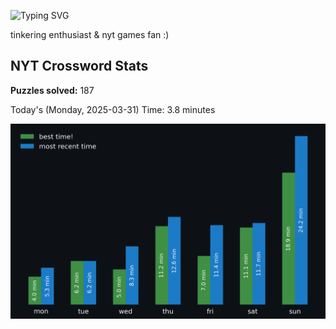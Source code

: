 ![Typing SVG](https://readme-typing-svg.demolab.com?font=Fira+Code&size=16&pause=700&color=FFFFFF&width=435&lines=hi+i'm+aimee!;nice+to+see+you+here!)

tinkering enthusiast & nyt games fan :)
<!-- START NYT-STATS -->
## NYT Crossword Stats
**Puzzles solved:** 187

Today's (Monday, 2025-03-31) Time: 3.8 minutes


![Solve Times](./nyt_stats_graph.png)
<!-- END NYT-STATS -->
